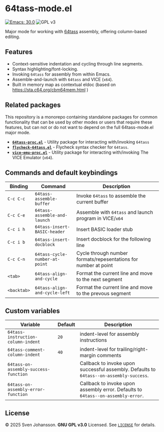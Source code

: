 
# 64tass-mode.el

[![Emacs: 30.0](https://img.shields.io/badge/Emacs-30.0-blue.svg)](https://www.gnu.org/software/emacs/)
![GPL v3](https://img.shields.io/badge/license-GPL_v3-green.svg)

Major mode for working with [64tass](https://github.com/irmen/64tass) assembly, offering column-based editing.

## Features

- Context-sensitive indentation and cycling through line segments.
- Syntax highlighting/font-locking.
- Invoking `64tass` for assembly from within Emacs.
- Assemble-and-launch with `64tass` and VICE (`x64`).
- Built in memory map as contextual eldoc (based on https://sta.c64.org/cbm64mem.html )

## Related packages

This repository is a monorepo containing standalone packages for common functionality that
can be used by other modes or users that require these features, but can not or do not want to
depend on the full 64tass-mode.el major mode.

- [**`64tass-proc.el`**](packages/64tass-proc.el/README.md) - Utility package for interacting with/invoking `64tass`
- [**`flycheck-64tass.el`**](packages/flycheck-64tass.el/README.md) - Flycheck syntax checker for `64tass`.
- [**`vice-emu-proc.el`**](packages/vice-emu-proc.el/README.md) - Utility package for interacting with/invoking The VICE Emulator (`x64`).

## Commands and default keybindings

| Binding     | Command                        | Description                                                     |
|-------------|--------------------------------|-----------------------------------------------------------------|
| `C-c C-c`   | `64tass-assemble-buffer`       | Invoke `64tass` to assemble the current buffer                  |
| `C-c C-e`   | `64tass-assemble-and-launch`   | Assemble with `64tass` and launch program in VICE/`x64`         |
| `C-c i h`   | `64tass-insert-BASIC-header`   | Insert BASIC loader stub                                        |
| `C-c i b`   | `64tass-insert-docblock`       | Insert docblock for the following line                          |
| `C-c C-n`   | `64tass-cycle-number-at-point` | Cycle through number formats/repesentations for number at point |
| `<tab>`     | `64tass-align-and-cycle`       | Format the current line and move to the next segment            |
| `<backtab>` | `64tass-align-and-cycle-left`  | Format the current line and move to the prevous segment         |


## Custom variables

| Variable                              | Default | Description                                                                             |
|---------------------------------------|---------|-----------------------------------------------------------------------------------------|
| `64tass-instruction-column-indent`    | `20`    | indent-level for assembly instructions                                                  |
| `64tass-comment-column-indent`        | `40`    | indent-level for trailing/right-margin comments                                         |
| `64tass-on-assembly-success-function` | <fn>    | Callback to invoke upon successful assembly. Defaults to `64tass--on-assembly-success`. |
| `64tass-on-assembly-error-function`   | <fn>    | Callback to invoke upon assembly error. Defaults to `64tass--on-assembly-error`.        |

## License

© 2025 Sven Johansson. **GNU GPL v3.0** Licensed. See [`LICENSE`](LICENSE) for details.
